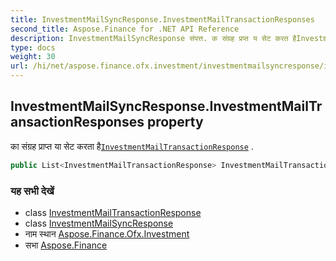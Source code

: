 ```yaml
---
title: InvestmentMailSyncResponse.InvestmentMailTransactionResponses
second_title: Aspose.Finance for .NET API Reference
description: InvestmentMailSyncResponse संपत्त. क संग्रह प्रप्त य सेट करत हैInvestmentMailTransactionResponse .
type: docs
weight: 30
url: /hi/net/aspose.finance.ofx.investment/investmentmailsyncresponse/investmentmailtransactionresponses/
---
```

## InvestmentMailSyncResponse.InvestmentMailTransactionResponses property

का संग्रह प्राप्त या सेट करता है[`InvestmentMailTransactionResponse`](../../investmentmailtransactionresponse/) .

```csharp
public List<InvestmentMailTransactionResponse> InvestmentMailTransactionResponses { get; set; }
```

### यह सभी देखें

* class [InvestmentMailTransactionResponse](../../investmentmailtransactionresponse/)
* class [InvestmentMailSyncResponse](../)
* नाम स्थान [Aspose.Finance.Ofx.Investment](../../investmentmailsyncresponse/)
* सभा [Aspose.Finance](../../../)


